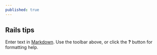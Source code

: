 ```yaml
---
published: true
---
```

## Rails tips

Enter text in [Markdown](http://daringfireball.net/projects/markdown/). Use the toolbar above, or click the **?** button for formatting help.
